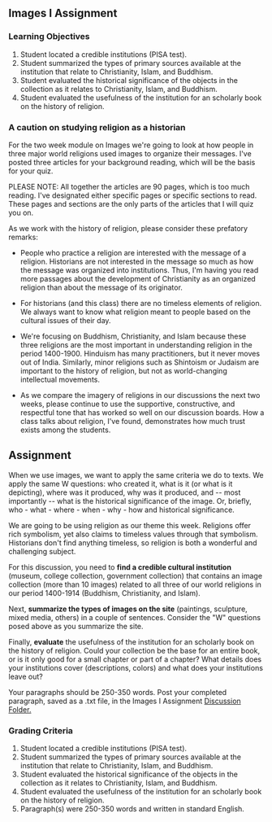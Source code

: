 ## Images I Assignment ## 

### Learning Objectives ### 

1. Student located a credible institutions (PISA test). 
2. Student summarized the types of primary sources available at the institution that relate to Christianity, Islam, and Buddhism. 
3. Student evaluated the historical significance of the objects in the collection as it relates to Christianity, Islam, and Buddhism. 
4. Student evaluated the usefulness of the institution for an scholarly book on the history of religion.

### A caution on studying religion as a historian ### 
For the two week module on Images we're going to look at how people in three major world religions used images to organize their messages. I've posted three articles for your background reading, which will be the basis for your quiz. 

PLEASE NOTE: All together the articles are 90 pages, which is too much reading. I've designated either specific pages or specific sections to read.
These pages and sections are the only parts of the articles that I will quiz you on. 

As we work with the history of religion, please consider these prefatory remarks: 

- People who practice a religion are interested with the message of a religion. Historians are not interested in the message so much as how
the message was organized into institutions. Thus, I'm having you read
more passages about the development of Christianity as an organized
religion than about the message of its originator. 

- For historians (and this class) there are no timeless elements of
religion. We always want to know what religion meant to people based on
the cultural issues of their day. 

- We're focusing on Buddhism, Christianity, and Islam because these
three religions are the most important in understanding religion in the
period 1400-1900. Hinduism has many practitioners, but it never moves
out of India. Similarly, minor religions such as Shintoism or Judaism
are important to the history of religion, but not as world-changing
intellectual movements. 

- As we compare the imagery of religions in our discussions the next two
weeks, please continue to use the supportive, constructive, and
respectful tone that has worked so well on our discussion boards. How a
class talks about religion, I've found, demonstrates how much trust
exists among the students. 

## Assignment ##

When we use images, we want to apply the same criteria we do to texts. We apply the same W questions: who created it, what is it (or what is it depicting), where was it produced, why was it produced, and -- most importantly -- what is the historical significance of the image. Or, briefly, who - what - where - when - why - how and historical significance. 

We are going to be using religion as our theme this week. Religions offer rich symbolism, yet also claims to timeless values through that symbolism. Historians don't find anything timeless, so religion is both a wonderful and challenging subject. 

For this discussion, you need to **find a credible cultural institution** (museum, college collection, government collection) that contains an image collection (more than 10 images) related to all three of our world religions in our period 1400-1914 (Buddhism, Christianity, and Islam). 

Next, **summarize the types of images on the site** (paintings, sculpture, mixed media, others) in a couple of sentences. Consider the "W" questions posed above as you summarize the site. 

Finally, **evaluate** the usefulness of the institution for an scholarly book on the history of religion. Could your collection be the base for an entire book, or is it only good for a small chapter or part of a chapter? What details does your institutions cover (descriptions, colors) and what does your institutions leave out? 

Your paragraphs should be 250-350 words. Post your completed paragraph, saved as a .txt file, in the Images I Assignment [Discussion Folder.](https://normandale.ims.mnscu.edu/) 

### Grading Criteria ### 

1. Student located a credible institutions (PISA test). 
2. Student summarized the types of primary sources available at the institution that relate to Christianity, Islam, and Buddhism. 
3. Student evaluated the historical significance of the objects in the collection as it relates to Christianity, Islam, and Buddhism. 
4. Student evaluated the usefulness of the institution for an scholarly book on the history of religion.
5. Paragraph(s) were 250-350 words and written in standard English. 



